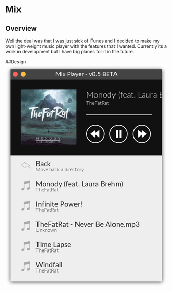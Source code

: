 # Mix

## Overview
Well the deal was that I was just sick of iTunes and I decided to make my own light-weight music player with the features that I wanted.  Currently its a work in development but I have big planes for it in the future. 

##Design
![alt text](https://github.com/aggromoose/mix/blob/master/screenshot.png "Screenshot")
